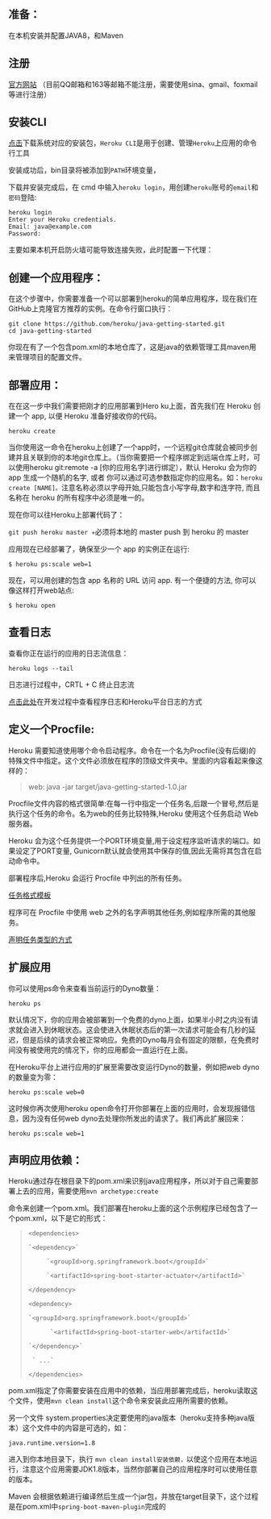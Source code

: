 ## 准备：

在本机安装并配置JAVA8，和Maven

## 注册

[官方网站](https://signup.heroku.com/login) （目前QQ邮箱和163等邮箱不能注册，需要使用sina、gmail、foxmail等进行注册）

## 安装CLI

[点击](https://devcenter.heroku.com/articles/getting-started-with-java#set-up)下载系统对应的安装包，`Heroku CLI`是用于创建、管理`Heroku`上应用的命令行工具

安装成功后，bin目录将被添加到`PATH`环境变量，

下载并安装完成后，在 cmd 中输入`heroku login`，用创建`heroku`账号的`email`和`密码`登陆:

```
heroku login
Enter your Heroku credentials.
Email: java@example.com
Password:
```

主要如果本机开启防火墙可能导致连接失败，此时配置一下代理：

## 创建一个应用程序：

在这个步骤中，你需要准备一个可以部署到heroku的简单应用程序，现在我们在GitHub上克隆官方推荐的实例。在命令行窗口执行：

```
git clone https://github.com/heroku/java-getting-started.git 
cd java-getting-started
```

你现在有了一个包含pom.xml的本地仓库了，这是java的依赖管理工具maven用来管理项目的配置文件。

## 部署应用：

在在这一步中我们需要把刚才的应用部署到Hero ku上面，首先我们在 Heroku 创建一个 app, 以便 Heroku 准备好接收你的代码。

```
heroku create
```

当你使用这一命令在heroku上创建了一个app时，一个远程git仓库就会被同步创建并且关联到你的本地git仓库上。（当你需要把一个程序绑定到远端仓库上时，可以使用heroku git:remote -a \[你的应用名字\]进行绑定），默认 Heroku 会为你的 app 生成一个随机的名字, 或者 你可以通过可选参数指定你的应用名。如：`heroku create [NAME]。`注意名称必须以字母开始,只能包含小写字母,数字和连字符, 而且名称在 heroku 的所有程序中必须是唯一的。

现在你可以往Heroku上部署代码了：

`git push heroku master ✳️`必须将本地的 master push 到 heroku 的 master

应用现在已经部署了，确保至少一个 app 的实例正在运行:

`$ heroku ps:scale web=1`

现在，可以用创建的包含 app 名称的 URL 访问 app. 有一个便捷的方法, 你可以像这样打开web站点:

`$ heroku open`

## 查看日志

查看你正在运行的应用的日志流信息：

`heroku logs --tail`

日志进行过程中，CRTL + C 终止日志流

[点击此处](https://github.com/eskimo220/utadahikaru/wiki/【Log】Heroku平台上实现日志的输出20170901)在开发过程中查看程序日志和Heroku平台日志的方式

## 定义一个Procfile:

Heroku 需要知道使用哪个命令启动程序。命令在一个名为Procfile\(没有后缀\)的特殊文件中指定。这个文件必须放在程序的顶级文件夹中。里面的内容看起来像这样的：

> web: java -jar target/java-getting-started-1.0.jar

Procfile文件内容的格式很简单:在每一行中指定一个任务名,后跟一个冒号,然后是执行这个任务的命令。名为web的任务比较特殊,Heroku 使用这个任务启动 Web 服务器。

Heroku 会为这个任务提供一个PORT环境变量,用于设定程序监听请求的端口。如果设定了PORT变量, Gunicorn默认就会使用其中保存的值,因此无需将其包含在启动命令中。

部署程序后,Heroku 会运行 Procfile 中列出的所有任务。

[任务格式模板](https://devcenter.heroku.com/articles/procfile#process-types-as-templates)

程序可在 Procfile 中使用 web 之外的名字声明其他任务,例如程序所需的其他服务。

[声明任务类型的方式](https://devcenter.heroku.com/articles/procfile#declaring-process-types)

## 扩展应用

你可以使用ps命令来查看当前运行的Dyno数量：

`heroku ps`

默认情况下，你的应用会被部署到一个免费的dyno上面，如果半小时之内没有请求就会进入到休眠状态。这会使进入休眠状态后的第一次请求可能会有几秒的延迟，但是后续的请求会被正常响应。免费的Dyno每月会有固定的限额，在免费时间没有被使用完的情况下，你的应用都会一直运行在上面。

在Heroku平台上进行应用的扩展至需要改变运行Dyno的数量，例如把web dyno的数量变为零：

```
heroku ps:scale web=0
```

这时候你再次使用heroku open命令打开你部署在上面的应用时，会发现报错信息，因为没有任何web dyno去处理你所发出的请求了。我们再此扩展回来：

```
heroku ps:scale web=1
```

## 声明应用依赖：

Heroku通过存在根目录下的pom.xml来识别java应用程序，所以对于自己需要部署上去的应用，需要使用`mvn archetype:create`

命令来创建一个pom.xml。我们部署在heroku上面的这个示例程序已经包含了一个pom.xml，以下是它的形式：

> `<dependencies>`
>
>     `<dependency>`
>
>          `<groupId>org.springframework.boot</groupId>`
>
>          `<artifactId>spring-boot-starter-actuator</artifactId>`
>
> `</dependency>`
>
> `<dependency>`
>
>     `<groupId>org.springframework.boot</groupId>`
>
>           `<artifactId>spring-boot-starter-web</artifactId>`
>
>     `</dependency>`
>
>      ` ...`
>
> `</dependencies>`

pom.xml指定了你需要安装在应用中的依赖，当应用部署完成后，heroku读取这个文件，使用`mvn clean install`这个命令来安装此应用所需要的依赖。

另一个文件 system.properties决定要使用的java版本（heroku支持多种java版本）这个文件中的内容是可选的，如：

```
java.runtime.version=1.8
```

进入到你本地目录下，执行 `mvn clean install安装依赖，`以使这个应用在本地运行，注意这个应用需要JDK1.8版本，当然你部署自己的应用程序时可以使用任意的版本。

Maven 会根据依赖进行编译然后生成一个jar包，并放在target目录下，这个过程是在pom.xml中`spring-boot-maven-plugin`完成的

